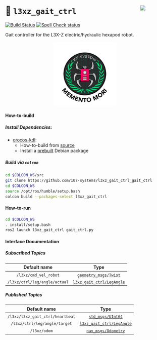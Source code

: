 <a href="https://107-systems.org/"><img align="right" src="https://raw.githubusercontent.com/107-systems/.github/main/logo/107-systems.png" width="15%"></a>
:floppy_disk: `l3xz_gait_ctrl`
==============================
[![Build Status](https://github.com/107-systems/l3xz_gait_ctrl/actions/workflows/ros2.yml/badge.svg)](https://github.com/107-systems/l3xz_gait_ctrl/actions/workflows/ros2.yml)
[![Spell Check status](https://github.com/107-systems/l3xz_gait_ctrl/actions/workflows/spell-check.yml/badge.svg)](https://github.com/107-systems/l3xz_gait_ctrl/actions/workflows/spell-check.yml)

Gait controller for the L3X-Z electric/hydraulic hexapod robot.

<p align="center">
  <a href="https://github.com/107-systems/l3xz"><img src="https://raw.githubusercontent.com/107-systems/.github/main/logo/l3xz-logo-memento-mori-github.png" width="40%"></a>
</p>

#### How-to-build
##### Install Dependencies:
* [orocos-kdl](https://github.com/orocos/orocos_kinematics_dynamics):
  * How-to-build from [source](https://github.com/orocos/orocos_kinematics_dynamics/blob/master/orocos_kdl/INSTALL.md)
  * Install a [prebuilt](https://github.com/107-systems/orocos-kdl-debian) Debian package
##### Build via `colcon`
```bash
cd $COLCON_WS/src
git clone https://github.com/107-systems/l3xz_gait_ctrl_gait_ctrl
cd $COLCON_WS
source /opt/ros/humble/setup.bash
colcon build --packages-select l3xz_gait_ctrl
```

#### How-to-run
```bash
cd $COLCON_WS
. install/setup.bash
ros2 launch l3xz_gait_ctrl gait_ctrl.py
```

#### Interface Documentation
##### Subscribed Topics
| Default name | Type |
|:-:|:-:|
| `/l3xz/cmd_vel_robot` | [`geometry_msgs/Twist`](http://docs.ros.org/en/api/geometry_msgs/html/msg/Twist.html) |
| `/l3xz/ctrl/leg/angle/actual` | [`l3xz_gait_ctrl/LegAngle`](msg/LegAngle.msg) |

##### Published Topics
|           Default name           |                                       Type                                        |
|:--------------------------------:|:---------------------------------------------------------------------------------:|
| `/l3xz/l3xz_gait_ctrl/heartbeat` |   [`std_msgs/UInt64`](https://docs.ros2.org/foxy/api/std_msgs/msg/UInt64.html)    |
|  `/l3xz/ctrl/leg/angle/target`   |                   [`l3xz_gait_ctrl/LegAngle`](msg/LegAngle.msg)                   |
|          `/l3xz/odom`            | [`nav_msgs/Odometry`](http://docs.ros.org/en/api/nav_msgs/html/msg/Odometry.html) |
